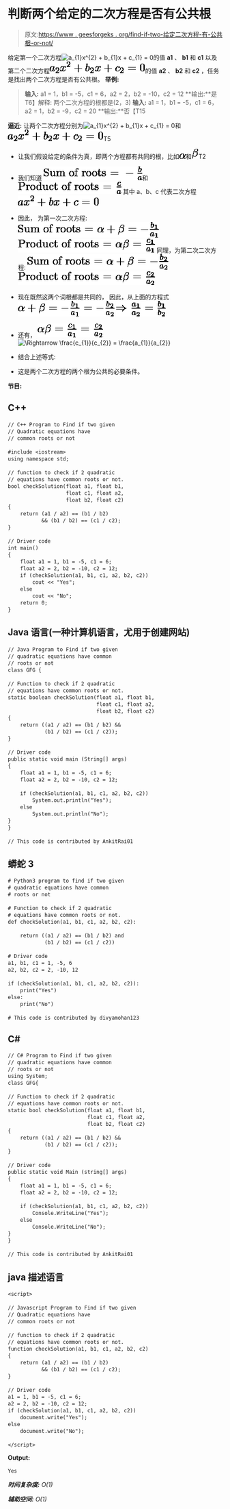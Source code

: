 # 判断两个给定的二次方程是否有公共根

> 原文:[https://www . geesforgeks . org/find-if-two-给定二次方程-有-公共根-or-not/](https://www.geeksforgeeks.org/find-if-two-given-quadratic-equations-have-common-roots-or-not/)

给定第一个二次方程![a_{1}x^{2} + b_{1}x + c_{1} = 0      ](img/14da57dc52fe4e6e53c0bc3260196efe.png "Rendered by QuickLaTeX.com")的值 **a1** 、 **b1** 和 **c1** 以及第二个二次方程![a_{2}x^{2} + b_{2}x + c_{2} = 0      ](img/efe63dbf4807e166c6529d8f873c23b9.png "Rendered by QuickLaTeX.com")的值 **a2** 、 **b2** 和 **c2** ，任务是找出两个二次方程是否有公共根。
**举例:**

> **输入:** a1 = 1，b1 = -5，c1 = 6，a2 = 2，b2 = -10，c2 = 12
> **输出:**是
> T6】解释:
> 两个二次方程的根都是(2，3)
> **输入:** a1 = 1，b1 = -5，c1 = 6，a2 = 1，b2 = -9，c2 = 20
> **输出:**否【T15

**逼近:**
让两个二次方程分别为![a_{1}x^{2} + b_{1}x + c_{1} = 0      ](img/14da57dc52fe4e6e53c0bc3260196efe.png "Rendered by QuickLaTeX.com")和![a_{2}x^{2} + b_{2}x + c_{2} = 0      ](img/efe63dbf4807e166c6529d8f873c23b9.png "Rendered by QuickLaTeX.com")T5

*   让我们假设给定的条件为真，即两个方程都有共同的根，比如![\alpha      ](img/cdee681708287df6e058c0ce4173316c.png "Rendered by QuickLaTeX.com")和![\beta      ](img/a1ea94dd2a2a55ec3381709856efbdf7.png "Rendered by QuickLaTeX.com")T2
*   我们知道
    ![\text{Sum of roots = } -\frac{b}{a}      ](img/d7236dfcb69fad352781e036ccd3467e.png "Rendered by QuickLaTeX.com")和![\text{Product of roots = } \frac{c}{a}      ](img/408f036577f3804b2c37be1dcce285a4.png "Rendered by QuickLaTeX.com")
    其中 a、b、c 代表二次方程![ax^{2} + bx + c = 0      ](img/5314e016b82b9b194dccdd31cf3656c0.png "Rendered by QuickLaTeX.com")

*   因此，
    为第一次二次方程:
    ![\text{Sum of roots = } \alpha + \beta = -\frac{b_{1}}{a_{1}}      ](img/3b73b6d0eddf7a8598bb37b490b7e92d.png "Rendered by QuickLaTeX.com")
    ![\text{Product of roots = } \alpha \beta = \frac{c_{1}}{a_{1}}      ](img/e23904cbb66fd2d019d38d1d574e38b4.png "Rendered by QuickLaTeX.com")
    同理，为第二次二次方程:
    ![\text{Sum of roots = } \alpha + \beta = -\frac{b_{2}}{a_{2}}      ](img/0efd7006e3f8e7c9447db3cab559cbea.png "Rendered by QuickLaTeX.com")
    ![\text{Product of roots = } \alpha \beta = \frac{c_{2}}{a_{2}}      ](img/090c65a14f3c517855523ea1970da131.png "Rendered by QuickLaTeX.com")

*   现在既然这两个词根都是共同的，
    因此，从上面的方程式
    ![\alpha + \beta = -\frac{b_{1}}{a_{1}} = -\frac{b_{2}}{a_{2}}      ](img/b96de9d530077e9f01ecd43d15f21c42.png "Rendered by QuickLaTeX.com")
    ![\Rightarrow \frac{a_{1}}{a_{2}} = \frac{b_{1}}{b_{2}}      ](img/4c62764550ca2f58069fda2df4e184a9.png "Rendered by QuickLaTeX.com")

*   还有，
    ![\alpha \beta = \frac{c_{1}}{a_{1}} = \frac{c_{2}}{a_{2}}      ](img/7068447c630ff6fc5ca86699a9042942.png "Rendered by QuickLaTeX.com")
    ![\Rightarrow \frac{c_{1}}{c_{2}} = \frac{a_{1}}{a_{2}}      ](img/37ddc15d766dd1a36dbb7fbe50ab318d.png "Rendered by QuickLaTeX.com")

*   结合上述等式:

*   这是两个二次方程的两个根为公共的必要条件。

**节目:**

## C++

```
// C++ Program to Find if two given
// Quadratic equations have
// common roots or not

#include <iostream>
using namespace std;

// function to check if 2 quadratic
// equations have common roots or not.
bool checkSolution(float a1, float b1,
                   float c1, float a2,
                   float b2, float c2)
{
    return (a1 / a2) == (b1 / b2)
           && (b1 / b2) == (c1 / c2);
}

// Driver code
int main()
{
    float a1 = 1, b1 = -5, c1 = 6;
    float a2 = 2, b2 = -10, c2 = 12;
    if (checkSolution(a1, b1, c1, a2, b2, c2))
        cout << "Yes";
    else
        cout << "No";
    return 0;
}
```

## Java 语言(一种计算机语言，尤用于创建网站)

```
// Java Program to Find if two given
// quadratic equations have common 
// roots or not
class GFG {

// Function to check if 2 quadratic
// equations have common roots or not.
static boolean checkSolution(float a1, float b1,
                             float c1, float a2,
                             float b2, float c2)
{
    return ((a1 / a2) == (b1 / b2) && 
            (b1 / b2) == (c1 / c2));
}

// Driver code
public static void main (String[] args) 
{
    float a1 = 1, b1 = -5, c1 = 6;
    float a2 = 2, b2 = -10, c2 = 12;

    if (checkSolution(a1, b1, c1, a2, b2, c2))
        System.out.println("Yes");
    else
        System.out.println("No");
}
}

// This code is contributed by AnkitRai01
```

## 蟒蛇 3

```
# Python3 program to find if two given 
# quadratic equations have common  
# roots or not 

# Function to check if 2 quadratic 
# equations have common roots or not. 
def checkSolution(a1, b1, c1, a2, b2, c2): 

    return ((a1 / a2) == (b1 / b2) and 
            (b1 / b2) == (c1 / c2))

# Driver code 
a1, b1, c1 = 1, -5, 6
a2, b2, c2 = 2, -10, 12

if (checkSolution(a1, b1, c1, a2, b2, c2)): 
    print("Yes") 
else:
    print("No") 

# This code is contributed by divyamohan123
```

## C#

```
// C# Program to Find if two given
// quadratic equations have common 
// roots or not
using System;
class GFG{

// Function to check if 2 quadratic
// equations have common roots or not.
static bool checkSolution(float a1, float b1,
                          float c1, float a2,
                          float b2, float c2)
{
    return ((a1 / a2) == (b1 / b2) && 
            (b1 / b2) == (c1 / c2));
}

// Driver code
public static void Main (string[] args) 
{
    float a1 = 1, b1 = -5, c1 = 6;
    float a2 = 2, b2 = -10, c2 = 12;

    if (checkSolution(a1, b1, c1, a2, b2, c2))
        Console.WriteLine("Yes");
    else
        Console.WriteLine("No");
}
}

// This code is contributed by AnkitRai01
```

## java 描述语言

```
<script>

// Javascript Program to Find if two given
// Quadratic equations have
// common roots or not

// function to check if 2 quadratic
// equations have common roots or not.
function checkSolution(a1, b1, c1, a2, b2, c2)
{
    return (a1 / a2) == (b1 / b2)
           && (b1 / b2) == (c1 / c2);
}

// Driver code
a1 = 1, b1 = -5, c1 = 6;
a2 = 2, b2 = -10, c2 = 12;
if (checkSolution(a1, b1, c1, a2, b2, c2))
    document.write("Yes");
else
    document.write("No");

</script>
```

**Output:** 

```
Yes
```

***时间复杂度:** O(1)*

***辅助空间:** O(1)*